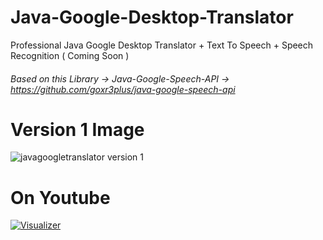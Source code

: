 # Java-Google-Desktop-Translator
Professional Java Google Desktop Translator + Text To Speech + Speech Recognition ( Coming Soon )

###### Based on this Library -> Java-Google-Speech-API -> https://github.com/goxr3plus/java-google-speech-api


# Version 1 Image
![javagoogletranslator version 1](https://user-images.githubusercontent.com/20374208/31786685-f5e059de-b511-11e7-8a98-ddd28fd56148.png)

# On Youtube
[![Visualizer](http://img.youtube.com/vi/kPgJbeDtR7A/0.jpg)](https://www.youtube.com/watch?v=kPgJbeDtR7A)

